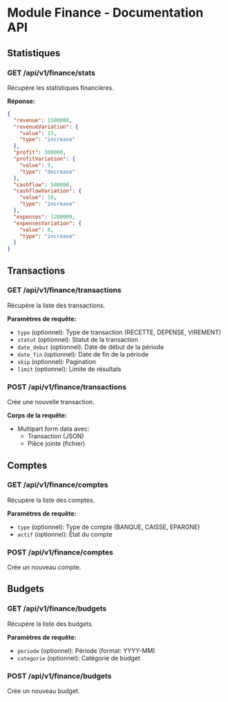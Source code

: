 # Module Finance - Documentation API

## Statistiques

### GET /api/v1/finance/stats
Récupère les statistiques financières.

**Réponse:**
```json
{
  "revenue": 1500000,
  "revenueVariation": {
    "value": 15,
    "type": "increase"
  },
  "profit": 300000,
  "profitVariation": {
    "value": 5,
    "type": "decrease"
  },
  "cashflow": 500000,
  "cashflowVariation": {
    "value": 10,
    "type": "increase"
  },
  "expenses": 1200000,
  "expensesVariation": {
    "value": 8,
    "type": "increase"
  }
}
```

## Transactions

### GET /api/v1/finance/transactions
Récupère la liste des transactions.

**Paramètres de requête:**
- `type` (optionnel): Type de transaction (RECETTE, DEPENSE, VIREMENT)
- `statut` (optionnel): Statut de la transaction
- `date_debut` (optionnel): Date de début de la période
- `date_fin` (optionnel): Date de fin de la période
- `skip` (optionnel): Pagination
- `limit` (optionnel): Limite de résultats

### POST /api/v1/finance/transactions
Crée une nouvelle transaction.

**Corps de la requête:**
- Multipart form data avec:
  - Transaction (JSON)
  - Pièce jointe (fichier)

## Comptes

### GET /api/v1/finance/comptes
Récupère la liste des comptes.

**Paramètres de requête:**
- `type` (optionnel): Type de compte (BANQUE, CAISSE, EPARGNE)
- `actif` (optionnel): État du compte

### POST /api/v1/finance/comptes
Crée un nouveau compte.

## Budgets

### GET /api/v1/finance/budgets
Récupère la liste des budgets.

**Paramètres de requête:**
- `periode` (optionnel): Période (format: YYYY-MM)
- `categorie` (optionnel): Catégorie de budget

### POST /api/v1/finance/budgets
Crée un nouveau budget.
